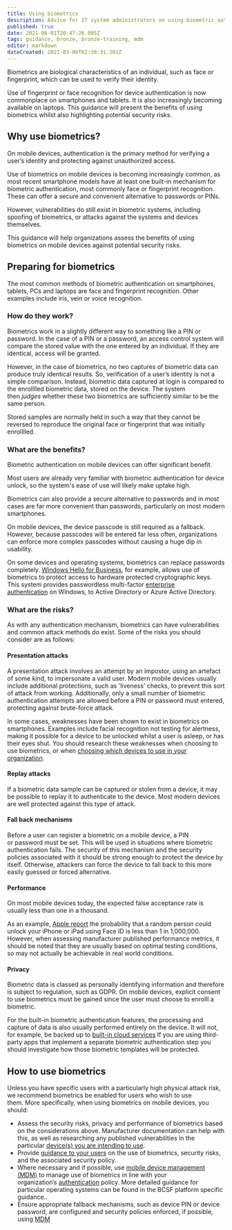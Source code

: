 ```yaml
---
title: Using biometrics
description: Advice for IT system administrators on using biometric authentication on smartphones, tablets, laptops and desktop PCs.
published: true
date: 2021-06-01T20:47:26.095Z
tags: guidance, bronze, bronze-training, mdm
editor: markdown
dateCreated: 2021-03-06T02:38:31.201Z
---
```


Biometrics are biological characteristics of an individual, such as face or fingerprint, which can be used to verify their identity.

Use of fingerprint or face recognition for device authentication is now commonplace on smartphones and tablets. It is also increasingly becoming available on laptops. This guidance will present the benefits of using biometrics whilst also highlighting potential security risks.


## Why use biometrics?

On mobile devices, authentication is the primary method for verifying a user’s identity and protecting against unauthorized access.

Use of biometrics on mobile devices is becoming increasingly common, as most recent smartphone models have at least one built-in mechanism for biometric authentication, most commonly face or fingerprint recognition. These can offer a secure and convenient alternative to passwords or PINs.

However, vulnerabilities do still exist in biometric systems, including spoofing of biometrics, or attacks against the systems and devices themselves.

This guidance will help organizations assess the benefits of using biometrics on mobile devices against potential security risks.


## Preparing for biometrics

The most common methods of biometric authentication on smartphones, tablets, PCs and laptops are face and fingerprint recognition. Other examples include iris, vein or voice recognition.

### **How do they work?**

Biometrics work in a slightly different way to something like a PIN or password. In the case of a PIN or a password, an access control system will compare the stored value with the one entered by an individual. If they are identical, access will be granted.

However, in the case of biometrics, no two captures of biometric data can produce truly identical results. So, verification of a user’s identity is not a simple comparison. Instead, biometric data captured at login is compared to the enrolllled biometric data, stored on the device. The system then *judges* whether these two biometrics are sufficiently similar to be the same person.

Stored samples are normally held in such a way that they cannot be reversed to reproduce the original face or fingerprint that was initially enrolllled.

### **What are the benefits?**

Biometric authentication on mobile devices can offer significant benefit.

Most users are already very familiar with biometric authentication for device unlock, so the system's ease of use will likely make uptake high.

Biometrics can also provide a secure alternative to passwords and in most cases are far more convenient than passwords, particularly on most modern smartphones.

On mobile devices, the device passcode is still required as a fallback. However, because passcodes will be entered far less often, organizations can enforce more complex passcodes without causing a huge dip in usability.

On some devices and operating systems, biometrics can replace passwords completely. [Windows Hello for Business](https://docs.microsoft.com/en-us/windows/security/identity-protection/hello-for-business/hello-identity-verification), for example, allows use of biometrics to protect access to hardware protected cryptographic keys. This system provides passwordless multi-factor [enterprise authentication](/bronze-training/mobile-device-guidance/enterprise-authentication-policy) on Windows, to Active Directory or Azure Active Directory.

### **What are the risks?**

As with any authentication mechanism, biometrics can have vulnerabilities and common attack methods do exist. Some of the risks you should consider are as follows:

#### **Presentation attacks**

A presentation attack involves an attempt by an impostor, using an artefact of some kind, to impersonate a valid user. Modern mobile devices usually include additional protections, such as 'liveness' checks, to prevent this sort of attack from working. Additionally, only a small number of biometric authentication attempts are allowed before a PIN or password must entered, protecting against brute-force attack.

In some cases, weaknesses have been shown to exist in biometrics on smartphones. Examples include facial recognition not testing for alertness, making it possible for a device to be unlocked whilst a user is asleep, or has their eyes shut. You should research these weaknesses when choosing to use biometrics, or when [choosing which devices to use in your organization](/bronze-training/mobile-device-guidance/choosing-devices).

#### **Replay attacks**

If a biometric data sample can be captured or stolen from a device, it may be possible to replay it to authenticate to the device. Most modern devices are well protected against this type of attack.

#### **Fall back mechanisms**

Before a user can register a biometric on a mobile device, a PIN or password must be set. This will be used in situations where biometric authentication fails. The security of this mechanism and the security policies associated with it should be strong enough to protect the device by itself. Otherwise, attackers can force the device to fall back to this more easily guessed or forced alternative.

#### **Performance**

On most mobile devices today, the expected false acceptance rate is usually less than one in a thousand.

As an example, [Apple report](https://support.apple.com/en-gb/HT208108) the probability that a random person could unlock your iPhone or iPad using Face ID is less than 1 in 1,000,000. However, when assessing manufacturer published performance metrics, it should be noted that they are usually based on optimal testing conditions, so may not actually be achievable in real world conditions.

#### **Privacy**

Biometric data is classed as personally identifying information and therefore is subject to regulation, such as GDPR. On mobile devices, explicit consent to use biometrics must be gained since the user must choose to enrolll a biometric.

For the built-in biometric authentication features, the processing and capture of data is also usually performed entirely on the device. It will not, for example, be backed up to [built-in cloud services](/bronze-training/mobile-device-guidance/using-built-in-cloud-services) If you are using third-party apps that implement a separate biometric authentication step you should investigate how those biometric templates will be protected.


## How to use biometrics

Unless you have specific users with a particularly high physical attack risk, we recommend biometrics be enabled for users who wish to use them. More specifically, when using biometrics on mobile devices, you should:

-   Assess the security risks, privacy and performance of biometrics based on the considerations above. Manufacturer documentation can help with this, as well as researching any published vulnerabilities in the particular [device(s) you are intending to use](/bronze-training/mobile-device-guidance/choosing-devices).
-   Provide [guidance to your users](/bronze-training/mobile-device-guidance/advising-end-users) on the use of biometrics, security risks, and the associated security policy.
-   Where necessary and if possible, use [mobile device management (MDM)](/bronze-training/mobile-device-guidance/choosing-and-using-mobile-device-management-services) to manage use of biometrics in line with your organization’s [authentication](/bronze-training/mobile-device-guidance/enterprise-authentication-policy) policy. More detailed guidance for particular operating systems can be found in the BCSF platform specific guidance..
-   Ensure appropriate fallback mechanisms, such as device PIN or device password, are configured and security policies enforced, if possible, using [MDM](/bronze-training/mobile-device-guidance/choosing-and-using-mobile-device-management-services)